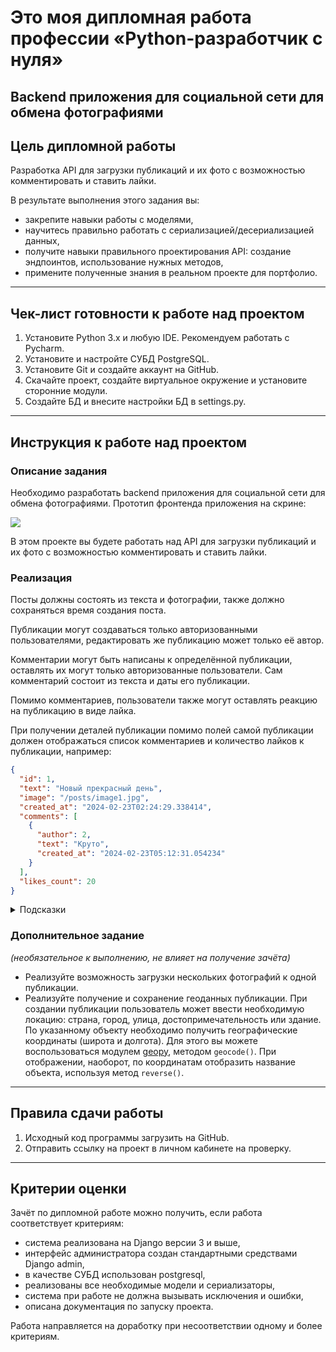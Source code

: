 # Это моя дипломная работа профессии «Python-разработчик с нуля»

## Backend приложения для социальной сети для обмена фотографиями

## Цель дипломной работы

Разработка API для загрузки публикаций и их фото с возможностью комментировать и ставить лайки.

В результате выполнения этого задания вы:

* закрепите навыки работы с моделями,
* научитесь правильно работать с сериализацией/десериализацией данных,
* получите навыки правильного проектирования API: создание эндпоинтов, использование нужных методов,
* примените полученные знания в реальном проекте для портфолио.

------

## Чек-лист готовности к работе над проектом

1. Установите Python 3.x и любую IDE. Рекомендуем работать с Pycharm.
2. Установите и настройте СУБД PostgreSQL.
3. Установите Git и создайте аккаунт на GitHub.
4. Скачайте проект, создайте виртуальное окружение и установите сторонние модули.
5. Создайте БД и внесите настройки БД в settings.py.

-----

## Инструкция к работе над проектом

### Описание задания

Необходимо разработать backend приложения для социальной сети для обмена фотографиями. Прототип фронтенда приложения на скрине:

![](https://github.com/netology-code/spd-diplom/blob/main/Design.png)

В этом проекте вы будете работать над API для загрузки публикаций и их фото с возможностью комментировать и ставить лайки.


### Реализация

Посты должны состоять из текста и фотографии, также должно сохраняться время создания поста.

Публикации могут создаваться только авторизованными пользователями, редактировать же публикацию может только её автор.

Комментарии могут быть написаны к определённой публикации, оставлять их могут только авторизованные пользователи. 
Сам комментарий состоит из текста и даты его публикации.

Помимо комментариев, пользователи также могут оставлять реакцию на публикацию в виде лайка.

При получении деталей публикации помимо полей самой публикации должен отображаться список комментариев и количество 
лайков к публикации, например:

```json
{
  "id": 1,
  "text": "Новый прекрасный день",
  "image": "/posts/image1.jpg",
  "created_at": "2024-02-23T02:24:29.338414",
  "comments": [
    {
      "author": 2,
      "text": "Круто",
      "created_at": "2024-02-23T05:12:31.054234"
    }
  ],
  "likes_count": 20
}
```

<details>
  <summary>Подсказки</summary>
  
* для создания пользователей и получения токенов авторизации можете воспользоваться административной панелью,

* чтобы правильно работали загрузка и отображение фото, не забудьте настроить media и 
static пути, а также [привязать их в urls](https://docs.djangoproject.com/en/5.0/howto/static-files/#serving-static-files-during-development),
* для получения связанных объектов пользуйтесь [related_name](https://django.fun/docs/django/5.0/topics/db/queries/#backwards-related-objects), 
а для подсчёта количества - используйте метод [count()](https://django.fun/docs/django/5.0/ref/models/querysets/#django.db.models.query.QuerySet.count),
* для сериализации связанных объектов используйте [вложенную сериализацию](https://ilyachch.gitbook.io/django-rest-framework-russian-documentation/overview/navigaciya-po-api/relations#vlozhennye-otnosheniya)

</details>

### Дополнительное задание

_(необязательное к выполнению, не влияет на получение зачёта)_

* Реализуйте возможность загрузки нескольких фотографий к одной публикации. 
* Реализуйте получение и сохранение геоданных публикации. При создании публикации пользователь может ввести необходимую локацию: страна, город, улица, достопримечательность или здание. По указанному объекту необходимо получить географические координаты (широта и долгота). Для этого вы можете воспользоваться модулем [geopy](https://geopy.readthedocs.io/en/latest/#installation), методом `geocode()`. При отображении, наоборот, по координатам отобразить название объекта, используя метод `reverse()`.

-----

## Правила сдачи работы

1. Исходный код программы загрузить на GitHub.
2. Отправить ссылку на проект в личном кабинете на проверку.

-----

## Критерии оценки

Зачёт по дипломной работе можно получить, если работа соответствует критериям:

* система реализована на Django версии 3 и выше,
* интерфейс администратора создан стандартными средствами Django admin,
* в качестве СУБД использован postgresql,
* реализованы все необходимые модели и сериализаторы,
* система при работе не должна вызывать исключения и ошибки,
* описана документация по запуску проекта.

Работа направляется на доработку при несоответствии одному и более критериям.
